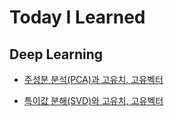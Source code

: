 # Today I Learned


## Deep Learning
* [주성분 분석(PCA)과 고유치, 고유벡터](https://keyboard-lover.tistory.com/11)

* [특이값 분해(SVD)와 고유치, 고유벡터](https://keyboard-lover.tistory.com/12)